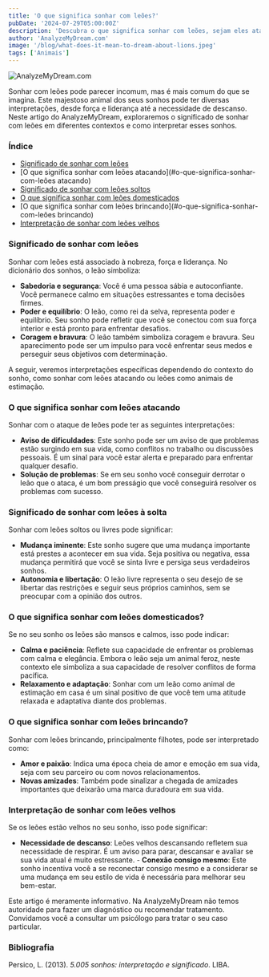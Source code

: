 ```yaml
---
title: 'O que significa sonhar com leões?'
pubDate: '2024-07-29T05:00:00Z'
description: 'Descubra o que significa sonhar com leões, sejam eles atacando, soltos, domesticados, brincando ou velhos. Explore como interpretar esses sonhos em relação à sua vida e emoções.',
author: 'AnalyzeMyDream.com'
image: '/blog/what-does-it-mean-to-dream-about-lions.jpeg'
tags: ['Animais']
---
```


![AnalyzeMyDream.com](/blog/what-does-it-mean-to-dream-about-lions.jpeg)

Sonhar com leões pode parecer incomum, mas é mais comum do que se imagina. Este majestoso animal dos seus sonhos pode ter diversas interpretações, desde força e liderança até a necessidade de descanso. Neste artigo do AnalyzeMyDream, exploraremos o significado de sonhar com leões em diferentes contextos e como interpretar esses sonhos.

### Índice

- [Significado de sonhar com leões](#significado-de-sonhar-com-leões)
- [O que significa sonhar com leões atacando](#o-que-significa-sonhar-com-leões atacando)
- [Significado de sonhar com leões soltos](#significado-de-sonhar-com-leões-soltos)
- [O que significa sonhar com leões domesticados](#o-que-significa-sonhar-com-leões-domésticos)
- [O que significa sonhar com leões brincando](#o-que-significa-sonhar-com-leões brincando)
- [Interpretação de sonhar com leões velhos](#interpretação-de-sonhar-com-leões-velhos)

### Significado de sonhar com leões

Sonhar com leões está associado à nobreza, força e liderança. No dicionário dos sonhos, o leão simboliza:

- **Sabedoria e segurança**: Você é uma pessoa sábia e autoconfiante. Você permanece calmo em situações estressantes e toma decisões firmes.
- **Poder e equilíbrio**: O leão, como rei da selva, representa poder e equilíbrio. Seu sonho pode refletir que você se conectou com sua força interior e está pronto para enfrentar desafios.
- **Coragem e bravura**: O leão também simboliza coragem e bravura. Seu aparecimento pode ser um impulso para você enfrentar seus medos e perseguir seus objetivos com determinação.

A seguir, veremos interpretações específicas dependendo do contexto do sonho, como sonhar com leões atacando ou leões como animais de estimação.

### O que significa sonhar com leões atacando

Sonhar com o ataque de leões pode ter as seguintes interpretações:

- **Aviso de dificuldades**: Este sonho pode ser um aviso de que problemas estão surgindo em sua vida, como conflitos no trabalho ou discussões pessoais. É um sinal para você estar alerta e preparado para enfrentar qualquer desafio.
- **Solução de problemas**: Se em seu sonho você conseguir derrotar o leão que o ataca, é um bom presságio que você conseguirá resolver os problemas com sucesso.

### Significado de sonhar com leões à solta

Sonhar com leões soltos ou livres pode significar:

- **Mudança iminente**: Este sonho sugere que uma mudança importante está prestes a acontecer em sua vida. Seja positiva ou negativa, essa mudança permitirá que você se sinta livre e persiga seus verdadeiros sonhos.
- **Autonomia e libertação**: O leão livre representa o seu desejo de se libertar das restrições e seguir seus próprios caminhos, sem se preocupar com a opinião dos outros.

### O que significa sonhar com leões domesticados?

Se no seu sonho os leões são mansos e calmos, isso pode indicar:

- **Calma e paciência**: Reflete sua capacidade de enfrentar os problemas com calma e elegância. Embora o leão seja um animal feroz, neste contexto ele simboliza a sua capacidade de resolver conflitos de forma pacífica.
- **Relaxamento e adaptação**: Sonhar com um leão como animal de estimação em casa é um sinal positivo de que você tem uma atitude relaxada e adaptativa diante dos problemas.

### O que significa sonhar com leões brincando?

Sonhar com leões brincando, principalmente filhotes, pode ser interpretado como:

- **Amor e paixão**: Indica uma época cheia de amor e emoção em sua vida, seja com seu parceiro ou com novos relacionamentos.
- **Novas amizades**: Também pode sinalizar a chegada de amizades importantes que deixarão uma marca duradoura em sua vida.

### Interpretação de sonhar com leões velhos

Se os leões estão velhos no seu sonho, isso pode significar:

- **Necessidade de descanso**: Leões velhos descansando refletem sua necessidade de respirar. É um aviso para parar, descansar e avaliar se sua vida atual é muito estressante. - **Conexão consigo mesmo**: Este sonho incentiva você a se reconectar consigo mesmo e a considerar se uma mudança em seu estilo de vida é necessária para melhorar seu bem-estar.

Este artigo é meramente informativo. Na AnalyzeMyDream não temos autoridade para fazer um diagnóstico ou recomendar tratamento. Convidamos você a consultar um psicólogo para tratar o seu caso particular.

### Bibliografia

Persico, L. (2013). *5.005 sonhos: interpretação e significado*. LIBA.